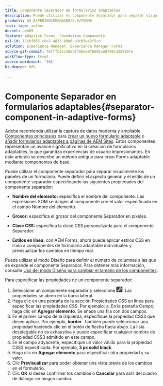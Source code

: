 ```yaml
---
title: Componente Separador en formularios adaptables
description: Puede utilizar el componente Separador para separar visualmente las secciones de un formulario.
products: SG_EXPERIENCEMANAGER/6.5/FORMS
topic-tags: author
docset: aem65
feature: Adaptive Forms, Foundation Components
exl-id: 11cbf865-c8e2-4833-b0b8-a3cb5e42f5cd
solution: Experience Manager, Experience Manager Forms
source-git-commit: 76fffb11c56dbf7ebee9f6805ae0799cd32985fe
workflow-type: tm+mt
source-wordcount: '361'
ht-degree: 86%

---
```


# Componente Separador en formularios adaptables{#separator-component-in-adaptive-forms}

<span class="preview"> Adobe recomienda utilizar la captura de datos moderna y ampliable [Componentes principales](https://experienceleague.adobe.com/docs/experience-manager-core-components/using/adaptive-forms/introduction.html?lang=es) para [crear un nuevo formulario adaptable](/help/forms/using/create-an-adaptive-form-core-components.md) o [añadir formularios adaptables a páginas de AEM Sites](/help/forms/using/create-or-add-an-adaptive-form-to-aem-sites-page.md). Estos componentes representan un avance significativo en la creación de formularios adaptables, lo que garantiza experiencias de usuario impresionantes. En este artículo se describe un método antiguo para crear Forms adaptable mediante componentes de base. </span>

Puede utilizar el componente separador para separar visualmente los paneles de un formulario. Puede definir el aspecto general y el estilo de un componente separador especificando las siguientes propiedades del componente separador:

* **Nombre del elemento:** especifica el nombre del componente. Las expresiones SOM se dirigen al componente con el valor especificado en el campo Nombre del elemento.
* **Grosor:** especifica el grosor del componente Separador en píxeles.

* **Clase CSS:** especifica la clase CSS personalizada para el componente Separador.

* **Estilos en línea:** con AEM Forms, ahora puede aplicar estilos CSS en línea a componentes de formulario adaptable individuales y previsualizar los cambios en tiempo real.

Puede utilizar el modo Diseño para definir el número de columnas a las que se expande el componente Separador. Para obtener más información, consulte [Uso del modo Diseño para cambiar el tamaño de los componentes](../../forms/using/resize-using-layout-mode.md).

Para especificar las propiedades de un componente separador:

1. Seleccione un componente separador y seleccione ![cmppr](assets/cmppr.png). Las propiedades se abren en la barra lateral.
1. Haga clic en una pestaña de la sección Propiedades CSS en línea para especificar las propiedades CSS. Por ejemplo: a. En la pestaña Campo, haga clic en **Agregar elemento**. Se añade una fila con dos campos.
1. En el primer campo de la izquierda, especifique la propiedad CSS3 que desee aplicar. Por ejemplo, **border**. También puede seleccionar una propiedad haciendo clic en el botón de flecha hacia abajo. La lista desplegable no es exhaustiva y puede especificar cualquier nombre de propiedad CSS3 admitido en este campo.
1. En el campo adyacente, especifique un valor válido para la propiedad CSS3 especificada. Por ejemplo, **3 px solid black**.
1. Haga clic en **Agregar elemento** para especificar otra propiedad y su valor.
1. Clic **Previsualizar** para poder obtener una vista previa de los cambios en el formulario.
1. Clic **OK** si desea confirmar los cambios o **Cancelar** para salir del cuadro de diálogo sin ningún cambio.
